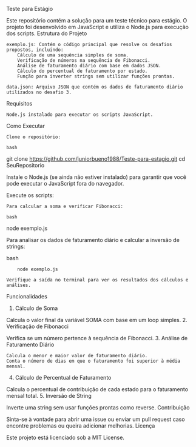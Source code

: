 Teste para Estágio

Este repositório contém a solução para um teste técnico para estágio. O projeto foi desenvolvido em JavaScript e utiliza o Node.js para execução dos scripts.
Estrutura do Projeto

    exemplo.js: Contém o código principal que resolve os desafios propostos, incluindo:
        Cálculo de uma sequência simples de soma.
        Verificação de números na sequência de Fibonacci.
        Análise de faturamento diário com base em dados JSON.
        Cálculo do percentual de faturamento por estado.
        Função para inverter strings sem utilizar funções prontas.

    data.json: Arquivo JSON que contém os dados de faturamento diário utilizados no desafio 3.

Requisitos

    Node.js instalado para executar os scripts JavaScript.

Como Executar

    Clone o repositório:

    bash

git clone https://github.com/juniorbueno1988/Teste-para-estagio.git
cd SeuRepositorio

Instale o Node.js (se ainda não estiver instalado) para garantir que você pode executar o JavaScript fora do navegador.

Execute os scripts:

    Para calcular a soma e verificar Fibonacci:

    bash

node exemplo.js

Para analisar os dados de faturamento diário e calcular a inversão de strings:

bash

        node exemplo.js

    Verifique a saída no terminal para ver os resultados dos cálculos e análises.

Funcionalidades
1. Cálculo de Soma

Calcula o valor final da variável SOMA com base em um loop simples.
2. Verificação de Fibonacci

Verifica se um número pertence à sequência de Fibonacci.
3. Análise de Faturamento Diário

    Calcula o menor e maior valor de faturamento diário.
    Conta o número de dias em que o faturamento foi superior à média mensal.

4. Cálculo de Percentual de Faturamento

Calcula o percentual de contribuição de cada estado para o faturamento mensal total.
5. Inversão de String

Inverte uma string sem usar funções prontas como reverse.
Contribuição

Sinta-se à vontade para abrir uma issue ou enviar um pull request caso encontre problemas ou queira adicionar melhorias.
Licença

Este projeto está licenciado sob a MIT License.
